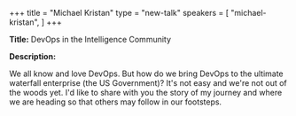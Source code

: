+++
title = "Michael Kristan"
type = "new-talk"
speakers = [
        "michael-kristan",
]
+++
<div class="span-15  ">
  <div class="span-15  last ">
  <p><strong>Title:</strong>
  DevOps in the Intelligence Community
  </p>

  <p><strong>Description:</strong></p>

  <p>
  We all know and love DevOps. But how do we bring DevOps to the ultimate waterfall enterprise (the US Government)? It's not easy and we're not out of the woods yet. I'd like to share with you the story of my journey and where we are heading so that others may follow in our footsteps.
  </p>
  </div>
</div>